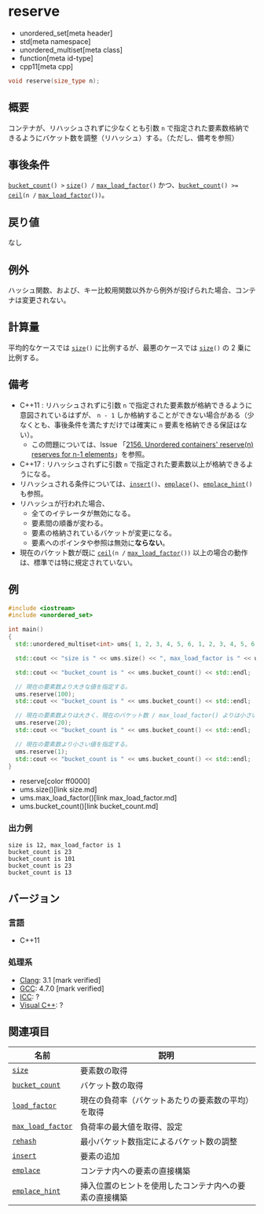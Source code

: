 # reserve
* unordered_set[meta header]
* std[meta namespace]
* unordered_multiset[meta class]
* function[meta id-type]
* cpp11[meta cpp]

```cpp
void reserve(size_type n);
```

## 概要
コンテナが、リハッシュされずに少なくとも引数 `n` で指定された要素数格納できるようにバケット数を調整（リハッシュ）する。（ただし、備考を参照）


## 事後条件
[`bucket_count`](bucket_count.md)`() >` [`size`](size.md)`() /` [`max_load_factor`](max_load_factor.md)`()` かつ、[`bucket_count`](bucket_count.md)`() >=` [`ceil`](/reference/cmath/ceil.md)`(n /` [`max_load_factor`](max_load_factor.md)`())`。


## 戻り値
なし


## 例外
ハッシュ関数、および、キー比較用関数以外から例外が投げられた場合、コンテナは変更されない。


## 計算量
平均的なケースでは [`size`](size.md)`()` に比例するが、最悪のケースでは [`size`](size.md)`()` の 2 乗に比例する。


## 備考
- C++11 : リハッシュされずに引数 `n` で指定された要素数が格納できるように意図されているはずが、 `n - 1` しか格納することができない場合がある（少なくとも、事後条件を満たすだけでは確実に `n` 要素を格納できる保証はない）。
    - この問題については、Issue 「[2156. Unordered containers' reserve(n) reserves for n-1 elements](https://wg21.cmeerw.net/lwg/issue2156)」を参照。
- C++17 : リハッシュされずに引数 `n` で指定された要素数以上が格納できるようになる。
- リハッシュされる条件については、[`insert`](insert.md)`()`、[`emplace`](emplace.md)`()`、[`emplace_hint`](emplace_hint.md)`()` も参照。
- リハッシュが行われた場合、
    - 全てのイテレータが無効になる。
    - 要素間の順番が変わる。
    - 要素の格納されているバケットが変更になる。
    - 要素へのポインタや参照は無効に**ならない**。
- 現在のバケット数が既に [`ceil`](/reference/cmath/ceil.md)`(n /` [`max_load_factor`](max_load_factor.md)`())` 以上の場合の動作は、標準では特に規定されていない。


## 例
```cpp example
#include <iostream>
#include <unordered_set>

int main()
{
  std::unordered_multiset<int> ums{ 1, 2, 3, 4, 5, 6, 1, 2, 3, 4, 5, 6, };

  std::cout << "size is " << ums.size() << ", max_load_factor is " << ums.max_load_factor() << std::endl;

  std::cout << "bucket_count is " << ums.bucket_count() << std::endl;

  // 現在の要素数より大きな値を指定する。
  ums.reserve(100);
  std::cout << "bucket_count is " << ums.bucket_count() << std::endl;

  // 現在の要素数よりは大きく、現在のバケット数 / max_load_factor() よりは小さい値を指定する。
  ums.reserve(20);
  std::cout << "bucket_count is " << ums.bucket_count() << std::endl;

  // 現在の要素数より小さい値を指定する。
  ums.reserve(1);
  std::cout << "bucket_count is " << ums.bucket_count() << std::endl;
}
```
* reserve[color ff0000]
* ums.size()[link size.md]
* ums.max_load_factor()[link max_load_factor.md]
* ums.bucket_count()[link bucket_count.md]

### 出力例
```
size is 12, max_load_factor is 1
bucket_count is 23
bucket_count is 101
bucket_count is 23
bucket_count is 13
```

## バージョン
### 言語
- C++11

### 処理系
- [Clang](/implementation.md#clang): 3.1 [mark verified]
- [GCC](/implementation.md#gcc): 4.7.0 [mark verified]
- [ICC](/implementation.md#icc): ?
- [Visual C++](/implementation.md#visual_cpp): ?

## 関連項目

| 名前 | 説明 |
|-------------------------------------------|--------------------------------------------------------|
| [`size`](size.md)                       | 要素数の取得 |
| [`bucket_count`](bucket_count.md)       | バケット数の取得 |
| [`load_factor`](load_factor.md)         | 現在の負荷率（バケットあたりの要素数の平均）を取得 |
| [`max_load_factor`](max_load_factor.md) | 負荷率の最大値を取得、設定 |
| [`rehash`](rehash.md)                   | 最小バケット数指定によるバケット数の調整 |
| [`insert`](insert.md)                   | 要素の追加 |
| [`emplace`](emplace.md)                 | コンテナ内への要素の直接構築 |
| [`emplace_hint`](emplace_hint.md)       | 挿入位置のヒントを使用したコンテナ内への要素の直接構築 |
